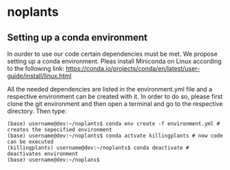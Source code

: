 # noplants

## Setting up a conda environment
In ourder to use our code certain dependencies must be met. We propose setting up a conda environment. 
Pleas install Miniconda on Linux according to the following link: https://conda.io/projects/conda/en/latest/user-guide/install/linux.html

All the needed dependencies are listed in the environment.yml file and a respective environment can be created with it.
In order to do so, please first clone the git environment and then open a terminal and go to the respective directory. Then type:

```console
(base) username@dev:~/noplants$ conda env create -f environment.yml # creates the sepecified environment
(base) username@dev:~/noplants$ conda actvate killingplants # now code can be executed
(killingplants) username@dev:~/noplants$ conda deactivate # deactivates environment
(base) username@dev:~/noplans$
```

